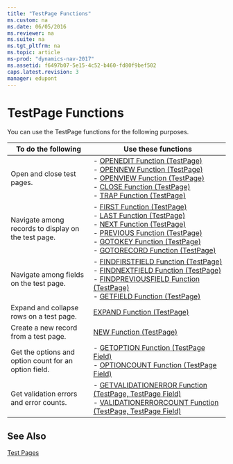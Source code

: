 ```yaml
---
title: "TestPage Functions"
ms.custom: na
ms.date: 06/05/2016
ms.reviewer: na
ms.suite: na
ms.tgt_pltfrm: na
ms.topic: article
ms-prod: "dynamics-nav-2017"
ms.assetid: f6497b07-5e15-4c52-b460-fd80f9bef502
caps.latest.revision: 3
manager: edupont
---
```

# TestPage Functions
You can use the TestPage functions for the following purposes.  
  
|To do the following|Use these functions|  
|-------------------------|-------------------------|  
|Open and close test pages.|-   [OPENEDIT Function \(TestPage\)](OPENEDIT-Function--TestPage-.md)<br />-   [OPENNEW Function \(TestPage\)](OPENNEW-Function--TestPage-.md)<br />-   [OPENVIEW Function \(TestPage\)](OPENVIEW-Function--TestPage-.md)<br />-   [CLOSE Function \(TestPage\)](CLOSE-Function--TestPage-.md)<br />-   [TRAP Function \(TestPage\)](TRAP-Function--TestPage-.md)|  
|Navigate among records to display on the test page.|-   [FIRST Function \(TestPage\)](FIRST-Function--TestPage-.md)<br />-   [LAST Function \(TestPage\)](LAST-Function--TestPage-.md)<br />-   [NEXT Function \(TestPage\)](NEXT-Function--TestPage-.md)<br />-   [PREVIOUS Function \(TestPage\)](PREVIOUS-Function--TestPage-.md)<br />-   [GOTOKEY Function \(TestPage\)](GOTOKEY-Function--TestPage-.md)<br />-   [GOTORECORD Function \(TestPage\)](GOTORECORD-Function--TestPage-.md)|  
|Navigate among fields on the test page.|-   [FINDFIRSTFIELD Function \(TestPage\)](FINDFIRSTFIELD-Function--TestPage-.md)<br />-   [FINDNEXTFIELD Function \(TestPage\)](FINDNEXTFIELD-Function--TestPage-.md)<br />-   [FINDPREVIOUSFIELD Function \(TestPage\)](FINDPREVIOUSFIELD-Function--TestPage-.md)<br />-   [GETFIELD Function \(TestPage\)](GETFIELD-Function--TestPage-.md)|  
|Expand and collapse rows on a test page.|[EXPAND Function \(TestPage\)](EXPAND-Function--TestPage-.md)|  
|Create a new record from a test page.|[NEW Function \(TestPage\)](NEW-Function--TestPage-.md)|  
|Get the options and option count for an option field.|-   [GETOPTION Function \(TestPage Field\)](GETOPTION-Function--TestPage-Field-.md)<br />-   [OPTIONCOUNT Function \(TestPage Field\)](OPTIONCOUNT-Function--TestPage-Field-.md)|  
|Get validation errors and error counts.|-   [GETVALIDATIONERROR Function \(TestPage, TestPage Field\)](GETVALIDATIONERROR-Function--TestPage--TestPage-Field-.md)<br />-   [VALIDATIONERRORCOUNT Function \(TestPage, TestPage Field\)](VALIDATIONERRORCOUNT-Function--TestPage--TestPage-Field-.md)|  
  
## See Also  
 [Test Pages](Test-Pages.md)